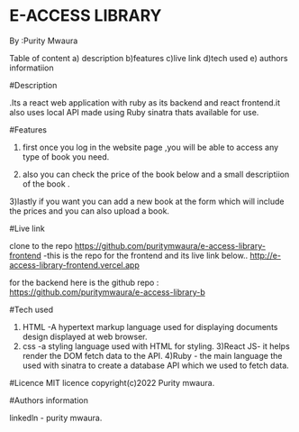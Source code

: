 # E-ACCESS LIBRARY

By :Purity Mwaura

Table of content
a) description
b)features
c)live link
d)tech used
e) authors informatiion


#Description

.Its a react web application with ruby as its backend and react frontend.it also uses local API made using Ruby sinatra thats available for use.


#Features

1) first once you log in the website page ,you will be able to access any type of book you need.

2) also you can check the price of the book below and  a small descriptiion of the book .

3)lastly if you want you can add a new book at the form which will include the prices and you can also upload a book.


#Live link

clone to the repo 
https://github.com/puritymwaura/e-access-library-frontend -this is the repo for the frontend and its live link below..
http://e-access-library-frontend.vercel.app

for the backend here is the github repo : 
https://github.com/puritymwaura/e-access-library-b


#Tech used

1) HTML -A hypertext markup language used for displaying documents design displayed at web browser.
2) css -a styling language used with HTML for styling.
3)React JS- it helps render the DOM fetch data to the API.
4)Ruby - the main language the used with sinatra to create a database API which we used to fetch data.

#Licence
MIT licence copyright(c)2022 Purity mwaura.


#Authors information

linkedln - purity mwaura.



